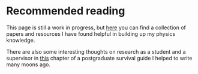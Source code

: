 # Recommended reading
This page is still a work in progress, but [here](https://docs.google.com/document/d/1oMaJOlN3rTAmK-Ta65q9AvL_SAAlL6ZyJ1xkhGh-9bg/edit?usp=sharing) you can find a collection of papers and resources I have found helpful in building up my physics knowledge.

There are also some interesting thoughts on research as a student and a supervisor in [this](https://mjzurowski.github.io/files/Postgraduate_Survival_Guide_ch5) chapter of a postgraduate survival guide I helped to write many moons ago.